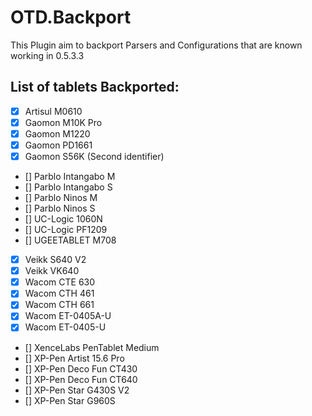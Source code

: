 # OTD.Backport

This Plugin aim to backport Parsers and Configurations that are known working in 0.5.3.3

## List of tablets Backported:

- [x] Artisul M0610
- [x] Gaomon M10K Pro
- [x] Gaomon M1220
- [x] Gaomon PD1661
- [x] Gaomon S56K (Second identifier) 
- [] Parblo Intangabo M
- [] Parblo Intangabo S
- [] Parblo Ninos M
- [] Parblo Ninos S
- [] UC-Logic 1060N
- [] UC-Logic PF1209
- [] UGEETABLET M708
- [x] Veikk S640 V2
- [x] Veikk VK640
- [x] Wacom CTE 630
- [x] Wacom CTH 461
- [x] Wacom CTH 661
- [x] Wacom ET-0405A-U
- [x] Wacom ET-0405-U
- [] XenceLabs PenTablet Medium
- [] XP-Pen Artist 15.6 Pro
- [] XP-Pen Deco Fun CT430
- [] XP-Pen Deco Fun CT640
- [] XP-Pen Star G430S V2
- [] XP-Pen Star G960S

